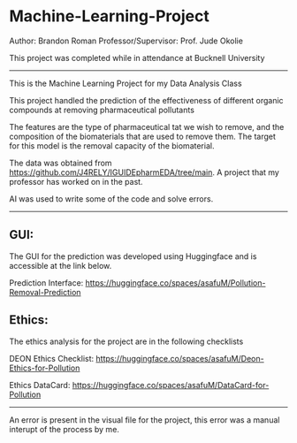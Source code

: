 # Machine-Learning-Project

Author: Brandon Roman
Professor/Supervisor: Prof. Jude Okolie

This project was completed while in attendance at Bucknell University

---
This is the Machine Learning Project for my Data Analysis Class


This project handled the prediction of the effectiveness of different organic compounds at removing pharmaceutical pollutants

The features are the type of pharmaceutical tat we wish to remove, and the composition of the biomaterials that are used to remove them. The target for this model is the removal capacity of the biomaterial.

The data was obtained from https://github.com/J4RELY/IGUIDEpharmEDA/tree/main. A project that my professor has worked on in the past.

AI was used to write some of the code and solve errors. 



---

GUI:
-
The GUI for the prediction was developed using Huggingface and is accessible at the link below.

Prediction Interface: https://huggingface.co/spaces/asafuM/Pollution-Removal-Prediction

Ethics:
-
The ethics analysis for the project are in the following checklists

DEON Ethics Checklist: https://huggingface.co/spaces/asafuM/Deon-Ethics-for-Pollution

Ethics DataCard: https://huggingface.co/spaces/asafuM/DataCard-for-Pollution

---

An error is present in the visual file for the project, this error was a manual interupt of the process by me.

